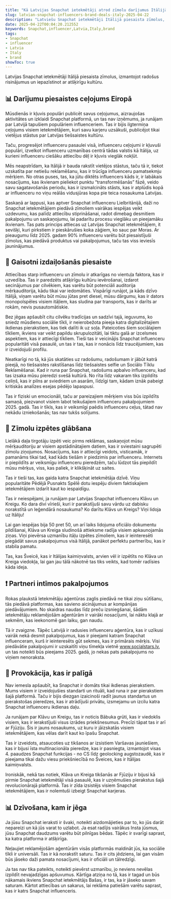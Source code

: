 ```yaml
---
title: "Kā Latvijas Snapchat ietekmētāji atrod zīmolu darījumus Itālijā"
slug: latvian-snapchat-influencers-brand-deals-italy-2025-04-22
description: "Latviešu Snapchat ietekmētāji Itālijā piesaista zīmolus, izmantojot radošus risinājumus un iepazīstinot ar atšķirīgu kultūru."
date: 2025-04-22T00:04:20.212552
keywords: Snapchat,influencer,Latvia,Italy,brand
tags:
- Snapchat
- influencer
- Latvia
- Italy
- brand
showToc: true
---
```


Latvijas Snapchat ietekmētāji Itālijā piesaista zīmolus, izmantojot radošus risinājumus un iepazīstinot ar atšķirīgu kultūru. 

## 📊 Darījumu piesaistes ceļojums Eiropā

Mūsdienās ir kļuvis populāri publicēt savus ceļojumus, aizraujošas aktivitātes un izklaidi Snapchat platformā, un tas nav izņēmums, ja runājam par Latvijā tapušiem populāriem influenceriem. Tas ir bijis ilgtermiņa ceļojums visiem ietekmētājiem, kuri savu karjeru uzsākuši, publicējot tikai vietējus stāstus par Latvijas tiešsaistes kultūru.

Taču, progresējot influenceru pasaulei visā, influenceru ceļojumi ir kļuvuši populāri, izvelkot influenceru uzmanības centrā tādas valstis kā Itālija, uz kurieni influenceru ciešāku attiecību dēļ ir kļuvis vieglāk nokļūt. 

Mēs neapstrīdam, ka Itālijā ir bauda rakstīt vietējos stāstus, taču tā ir, tiekot uzskatīta par netiešu reklamēšanu, kas ir trūcīga influenceru pamatsekmju mērķiem. No otras puses, tas, ka jūtu diktēts influencers kāds ir, ir labākais nosacījums, kas ikvienam pieliekot punktu “transformēšanās” fāzē, veido savu sagatavošanās periodu, kas ir izsmalcināts stāsts, kas ir atplūdis kopā ar influenceru no viņu reālās vidusjūras kopa pie teica nosaukuma Latvijas.

Saskaņā ar lappusi, kas aptver Snapchat influenceru Lielbritānijā, daži no Snapchat ietekmētājiem piedāvā zīmoliem vairākas iespējas veikt uzdevumu, kas palīdz attiecību stiprināšanai, radot dimebag desmitiem pakalpojumu un saskaņojumu, lai padarītu procesu vieglāku un pieejamāku ikvienam.  Tas pats princips attiecas uz Latvijas Snapchat ietekmētājiem, it sevišķi, kuri pirkstiem ir pieskārušies koka zāģiem, ko sauc par Moras. Ar pieaugumu līdz 2025. gadam 90% influenceru varētu būt piesaistījuši zīmolus, kas piedāvā produktus vai pakalpojumus, taču tas viss ieviesīs jauninājumus.

## 📢 Gaisotni izdaiļošanās piesaiste

Attiecības starp influenceru un zīmolu ir atkarīgas no vientuļa faktora, kas ir uzvedība. Tas ir paredzēts atšķirīgu kultūru ievērošanai, izdarot secinājumus par cilvēkiem, kas varētu būt potenciāli auditorija mērķauditorija, kādu tikai var iedomāties. Vispārīgi runājot, ja kāds dzīvo Itālijā, viņam varētu būt mūsu jūtas pret diesel, mūsu dārgumu, kas ir dators monopolspēles visiem itāļiem, kas sludina par transports, kas ir darīts ar rokām, nevis pusautomātiskie.

Bez jēgas apšaubīt citu cilvēku tradīcijas un sadzīvi tajā, ieguvums, ko sniedz mūsdienu sociālie tīkli, ir neierobežota pieeja katra digitalizētajiem ikdienas pierakstiem, kas tiek dalīti ik uz soļa. Pateicoties šiem sociālajiem tīkliem, ikviens var veikt papildu skrupulozitāti, lai tiktu galā ar izcelsmes aspektiem, kas ir attiecīgi tīkliem. Tieši tas ir veicinājis Snapchat influenceru popularitāti visā pasaulē, un tas ir tas, kas ir nonācis līdz traucējumiem, kas ir izveidojuši profilu.

Neatkarīgi no tā, kā jūs skatāties uz radošumu, radošumam ir jābūt katrā pieejā, no tiešsaistes rakstīšanas līdz tiešsaistes selfie un Sociālo Tīklu Reklamēšanai. Kad ir runa par Snapchat, radošums apbalvo influenceru, kad tas izsaka mūsu pieredzi svešā kultūrā. No rīta līdz vakaram tiks izpildīts celiņš, kas ir pilns ar sviedriem un asarām, līdzīgi tam, kādam iznāk pabeigt kritiskās analīzes esejas pēdējo lapaspusi.

Tas ir fiziski un emocionāli, taču ar pareizajiem mērķiem viss būs izpildīts samaņā, piezvanot visiem labot teikušajiem influenceru pakalpojumiem 2025. gadā. Tas ir tīkls, kas ir veiksmīgi paēdis influenceru ceļus, tātad nav nekādu izniekošanās; tas nav tukšs solījums.

## 🤳 Zīmolu izpētes glābšana

Lielākā daļa tirgotāju izpēti veic pirms reklāmas, saskaņojot mūsu mērķauditoriju ar visiem apstādinātajiem datiem, kas ir sviestaini sagrupēti zīmolu ziņojumos. Nosacījums, kas ir attiecīgi veidots, visticamāk, ir pamanāms tikai tad, kad kāds tiešām ir piedzimis par influenceru. Internets ir piepildīts ar veiksmīgu influenceru pieredzēm, taču lūdzot tās piepildīt mūsu mērķus, viss, kas paliek, ir klikšķināt uz saites.

Tas ir tieši tas, kas gaida katra Snapchat ietekmētāja dzīvē. Viņu popularitāte Pēdējā Pusnakts Spēlē dotu iespēju diviem faktiskajiem ietekmētājiem izdarīt kaut ko iespaidīgu. 

Tas ir neiespējami, ja runājam par Latvijas Snapchat influenceru Klāvu un Kreigu. Ko dara divi vīrieši, kuri ir parakstījuši savu vārdu uz dabisku norakstītā un leģendārā nosaukuma? Ko darītu Klāvs un Kreigs? Viņi lidoja uz Itāliju! 

Lai gan iespējas bija 50 pret 50, un arī laiks lidojuma oficiālo dokumentu pildīšanai, Klāva un Kreiga sludinošā attieksme radīja visiem apkaunojamās ziņas. Viņi pievērsa uzmanību itāļu izpētes zīmoliem, kas ir ieinteresēti piegādāt savus pakalpojumus visā Itālijā, panākot perfektu partnerību, kas ir stabila pamatu.

Tas, kas Šveicē, kas ir Itālijas kaimiņvalsts, arvien vēl ir izpētīts no Klāva un Kreiga viedokļa, lai gan jau tālā nākotnē tas tiks veikts, kad tomēr radīsies kāda ideja.

## ❗ Partneri intīmos pakalpojumos

Rokas plaukstā Ietekmētāju aģentūras zaglis piedāvā ne tikai ziņu sūtīšanu, tās piedāvā platformas, kas savieno aicinājumus ar kompānijas piedāvājumiem. No skaidras naudas līdz preču izsniegšanai, šādām ietekmētāju reklamējošām aģentūrām ir vairāki nosacījumi, lai nāktu klajā ar sekmēm, kas ieekonomē gan laiku, gan naudu.

Tā ir zvaigzne. Tāpēc Latvijā ir radusies influenceru aģentūra, kas ir uzīkusi vairāk nekā desmit pakalpojumus, kas ir pieejami katram Snapchat influenceram, kurš ir ieinteresēts gūt sekmes, kas ir primārais mērķis. Visi piedāvātie pakalpojumi ir uzskaitīti viņu tīmekļa vietnē www.socialstars.lv, un tas noteikti būs pieejams 2025. gadā, jo nekas pats pakalpojums no viņiem nenoraksta.

## 📢 Provokācija, kas ir palīgā

Nav iemesla apšaubīt, ka Snapchat ir domāts tikai ikdienas pierakstiem. Mums visiem ir izveidojušies standarti un rituāli, kad runa ir par pierakstiem šajā platformā. Taču ir bijis diezgan izaicinoši radīt jaunus standartus un pierakstošas pieredzes, kas ir atrādījuši privātu, izsmejamu un izcilu katra Snapchat influenceru ikdienas daļu.

Ja runājam par Klāvu un Kreigu, tas ir noticis Bābuka grūti, kas ir viedoklis visiem, kas ir ierakstījuši visus izrādes priekšnesumus. Precīzi tāpat tas ir arī ar Fjūziju. Šis ir jauns nosaukums, uz kuru ir jāizskatās visiem ietekmētājiem, kas vēlas darīt kaut ko īpašu Snapchat. 

Tas ir izveidots, atsaucoties uz tikšanos ar izsistiem Varšavas jauniešiem, kas ir bijusi īsta multinacionāla pieredze, kas ir pasniegta, izmantojot visas 4. paaudzes Snapchat funkcijas - no CS līdz geolocking augstozaudē, kas ir pieejama tikai dažu viesu priekšniecībā no Šveices, kas ir Itālijas kaimiņvalsts. 

Ironiskāk, nekā tas notiek, Klāva un Kreiga tikšanās ar Fjūziju ir bijusi kā pirmie Snapchat ietekmētāji visā pasaulē, kas ir uzņēmušies pierakstus šajā revolucionārajā platformā. Tas ir zīda izsistējs visiem Snapchat ietekmētājiem, kas ir nolemtuši izbeigt Snapchat karjeras.

## 📊 Dzīvošana, kam ir jēga

Ja jūsu Snapchat ieraksti ir švaki, noteikti aizdomājieties par to, ko jūs darāt nepareizi un kā jūs varat to uzlabot. Ja esat radījis vairākus Insta jūsmus, jūsu Snapchat daudzums varētu būt pilnīgas bēdas. Tāpēc ir svarīgi saprast, ka katra platforma ir atšķirīga. 

Neļaujiet reklamējošām aģentūrām visās platformās maldināt jūs, ka sociālie tīkli ir universāli. Tas ir kā norakstīt saturu. Tas ir cits jēdziens, lai gan visām būs jāseko daži pamata nosacījumi, kas ir oficiāli un tālredzīgi.

Ja tas nav tika pateikts, noteikti pievērst uzmanību, jo neviens nevēlas izpildīt nevajadzīgas apšuvumus. Kārtīga atziņa no tā, kas ir tagad un būs nākamais ikviens Snapchat ietekmētājs Bašas, ir tas, ka ir jāseko savam saturam. Kārtot attiecības un sakarus, lai reklāma patiešām varētu saprast, kas ir katrs Snapchat influenceris.